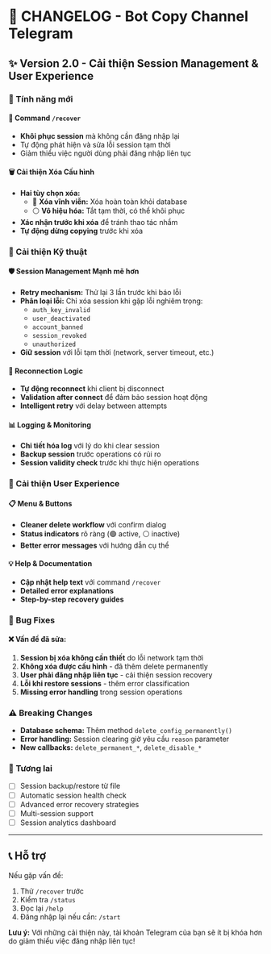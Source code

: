 # 🔄 CHANGELOG - Bot Copy Channel Telegram

## ✨ Version 2.0 - Cải thiện Session Management & User Experience

### 🚀 Tính năng mới

#### 📱 Command `/recover` 
- **Khôi phục session** mà không cần đăng nhập lại
- Tự động phát hiện và sửa lỗi session tạm thời  
- Giảm thiểu việc người dùng phải đăng nhập liên tục

#### 🗑️ Cải thiện Xóa Cấu hình
- **Hai tùy chọn xóa:**
  - 🔴 **Xóa vĩnh viễn:** Xóa hoàn toàn khỏi database
  - ⚪ **Vô hiệu hóa:** Tắt tạm thời, có thể khôi phục
- **Xác nhận trước khi xóa** để tránh thao tác nhầm
- **Tự động dừng copying** trước khi xóa

### 🔧 Cải thiện Kỹ thuật

#### 🛡️ Session Management Mạnh mẽ hơn
- **Retry mechanism:** Thử lại 3 lần trước khi báo lỗi
- **Phân loại lỗi:** Chỉ xóa session khi gặp lỗi nghiêm trọng:
  - `auth_key_invalid`
  - `user_deactivated` 
  - `account_banned`
  - `session_revoked`
  - `unauthorized`
- **Giữ session** với lỗi tạm thời (network, server timeout, etc.)

#### 🔄 Reconnection Logic
- **Tự động reconnect** khi client bị disconnect
- **Validation after connect** để đảm bảo session hoạt động
- **Intelligent retry** với delay between attempts

#### 📊 Logging & Monitoring  
- **Chi tiết hóa log** với lý do khi clear session
- **Backup session** trước operations có rủi ro
- **Session validity check** trước khi thực hiện operations

### 🎯 Cải thiện User Experience

#### 📋 Menu & Buttons
- **Cleaner delete workflow** với confirm dialog
- **Status indicators** rõ ràng (🟢 active, ⚪ inactive)
- **Better error messages** với hướng dẫn cụ thể

#### 💡 Help & Documentation
- **Cập nhật help text** với command `/recover`
- **Detailed error explanations** 
- **Step-by-step recovery guides**

### 🐛 Bug Fixes

#### ❌ Vấn đề đã sửa:
1. **Session bị xóa không cần thiết** do lỗi network tạm thời
2. **Không xóa được cấu hình** - đã thêm delete permanently
3. **User phải đăng nhập liên tục** - cải thiện session recovery
4. **Lỗi khi restore sessions** - thêm error classification
5. **Missing error handling** trong session operations

### ⚠️ Breaking Changes
- **Database schema:** Thêm method `delete_config_permanently()`
- **Error handling:** Session clearing giờ yêu cầu `reason` parameter
- **New callbacks:** `delete_permanent_*`, `delete_disable_*`

### 🔮 Tương lai
- [ ] Session backup/restore từ file
- [ ] Automatic session health check
- [ ] Advanced error recovery strategies
- [ ] Multi-session support
- [ ] Session analytics dashboard

---

## 📞 Hỗ trợ

Nếu gặp vấn đề:
1. Thử `/recover` trước
2. Kiểm tra `/status` 
3. Đọc lại `/help`
4. Đăng nhập lại nếu cần: `/start`

**Lưu ý:** Với những cải thiện này, tài khoản Telegram của bạn sẽ ít bị khóa hơn do giảm thiểu việc đăng nhập liên tục! 